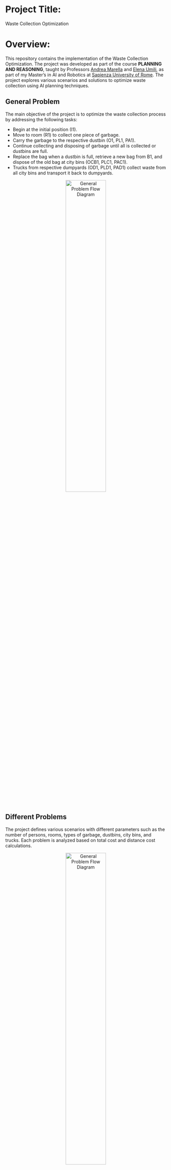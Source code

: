 # Project Title:
Waste Collection Optimization 

# Overview:
This repository contains the implementation of the Waste Collection Optimization. The project was developed as part of the course **PLANNING AND REASONING**, taught by Professors [Andrea Marella](https://www.diag.uniroma1.it/marrella/) and [Elena Umili](https://www.diag.uniroma1.it/users/elena_umili), as part of my Master’s in AI and Robotics at [Sapienza University of Rome](https://www.uniroma1.it/it/pagina-strutturale/home). The project explores various scenarios and solutions to optimize waste collection using AI planning techniques.

## General Problem

The main objective of the project is to optimize the waste collection process by addressing the following tasks:
- Begin at the initial position (I1).
- Move to room (R1) to collect one piece of garbage.
- Carry the garbage to the respective dustbin (O1, PL1, PA1).
- Continue collecting and disposing of garbage until all is collected or dustbins are full.
- Replace the bag when a dustbin is full, retrieve a new bag from B1, and dispose of the old bag at city bins (OCB1, PLC1, PAC1).
- Trucks from respective dumpyards (OD1, PLD1, PAD1) collect waste from all city bins and transport it back to dumpyards.
<p align="center">
  <img src="https://github.com/Sameer-Ahmed7/Waste-Management-Planning/blob/main/assets/general_problem.png" width="50%" height="50%" title="General Problem Flow Diagram">
  </p>

## Different Problems

The project defines various scenarios with different parameters such as the number of persons, rooms, types of garbage, dustbins, city bins, and trucks. Each problem is analyzed based on total cost and distance cost calculations.
<p align="center">
  <img src="https://github.com/Sameer-Ahmed7/Waste-Management-Planning/blob/main/assets/Different_Problems.png" width="50%" height="50%" title="General Problem Flow Diagram">
  </p>

## Domain
The domain file is different on the basis of metrics:
- Total Cost Only
- Distance Cost Calculation

The domain consists of various objects and actions, including:
- **Objects**: DustBin, Location, Bags, Room, Human, HumanCarry, garbageSubstance, CityBin, Truck, Quantity, Dumpyard.
- **Predicates**: is_loc, have_garbage, garbage_in_bin, bin_full, bin_half, bin_clear, have_newBag, have_oldBag, related, person_hands_full, person_hands_empty, old_bag_dumb, collected_cityBins_garbage, disposed_cityBins_garbage, deposited_bin_garbage, plus1, Truck_capacity, between.
- **Actions**: Move_To_Bin, Move, Move_To_Room, Fill_Bin_Partially, Fill_Bin_Completely, Get_New_Bag, Move_To_Bin_To_Change_Bag, Detach_Old_Bag, Move_Person_To_CityBin, Load_City_Garbage, UnLoad_City_Garbage.

## Metrics

Two different metrics are used in the project:
- **Total Cost Only:** Cost=1 (for every action), Minimize total cost.
  <p align="center">
  <img src="https://github.com/Sameer-Ahmed7/Waste-Management-Planning/blob/main/assets/metrics_1.png" width="50%" height="50%" title="General Problem Flow Diagram">
  </p>
- **Distance Cost Calculation:** Cost depends on distance, Minimize total cost.
  <p align="center">
  <img src="https://github.com/Sameer-Ahmed7/Waste-Management-Planning/blob/main/assets/metrics_2.png" width="50%" height="50%" title="General Problem Flow Diagram">
  </p>

## Planner

### Description
Fast Downward is a PDDL automated planning system that supports classical planning.

### Functionality
Fast Downward operates by translating PDDL descriptions into a graph-search problem. In this process, nodes represent states visited by the planner. It incrementally builds this graph in a forward manner while being guided by a heuristic function. This guidance helps the planner explore only those nodes whose associated states are reachable from the initial state, thus efficiently moving towards achieving the specified goals.

### Operating System Compatibility
Fast Downward is compatible with various operating systems, including Linux, macOS, and Windows.

### Command
The general command for running Fast Downward typically follows this format:

<p align="center">
    <code>./fast-downward.py &lt;domain_file&gt; &lt;problem_file&gt; [options]</code>
</p>

Here,

- **./fast-downward.py:** Command to execute the Fast Downward planner.
- **<domain_file>:** The PDDL file describing the domain.
- **<problem_file>:** The PDDL file describing the problem instance.
- **[options]:** Optional arguments that can be provided to customize the planning process, such as search algorithm selection, heuristic options, etc.

Fast Downward official documentation: [Click Here](https://www.fast-downward.org/)



## Search Algorithm

### Introduction to A*:
- A* is a widely used pathfinding and graph traversal algorithm.
- It is known for its efficiency in finding the shortest path from a start node to a goal node.
- A* combines the benefits of Dijkstra's algorithm and Greedy Best-First-Search by using a heuristic to prioritize nodes.

### Node Expansion: 
Continuously expand the node with the lowest estimated cost 
<p align="center">
    <code>f = g*h</code>
</p>
Where,

- **g:** Cost from the start node to the current node.
- **h:** Heuristic estimate of the cost from the current node to the goal.

### Optimal:
- Optimal if h admissible and consistent.
- If h admissible and reopening is used.

Fast Downward Search Algorithms: [Click Here](https://www.fast-downward.org/Doc/SearchAlgorithm)

> [!NOTE]
> Generally, in Fast Downward, A* uses reopening. There is no method to set reopening to false in A* (Fast Downward), unlike other search algorithms in fast Downward.


## Heuristics

Different heuristics are evaluated, including:
- Optimal Heuristic: Hmax, Blind.
- Non-Optimal Heuristic: Hff, Hadd.

## Evaluation

The project evaluates various parameters such as plan length steps, execution time, generated states, and plan cost.

## Results

### Heuristics

The results are presented for different problems using various heuristics. 
- Blind (A*)
  <p align="center">
  <img src="https://github.com/Sameer-Ahmed7/Waste-Management-Planning/blob/main/assets/heurastic_blind.png" width="50%" height="50%" title="General Problem Flow Diagram">
  </p>
  
  > In problem 7 (N/A) means it is not executable, because of too much complexity planer stop automatically after some hours.

- Hmax (A*)
  <p align="center">
  <img src="https://github.com/Sameer-Ahmed7/Waste-Management-Planning/blob/main/assets/heurastic_hmax.png" width="50%" height="50%" title="General Problem Flow Diagram">
  </p>
  
  > In problem 7 (N/A) means it is not executable, because of too much complexity planer stop automatically after some hours.

- Hadd (A*)
  <p align="center">
  <img src="https://github.com/Sameer-Ahmed7/Waste-Management-Planning/blob/main/assets/heurastic_hadd.png" width="50%" height="50%" title="General Problem Flow Diagram">
  </p>
  
  > hadd executed problem 7.
  
- Hff (A*)
  <p align="center">
  <img src="https://github.com/Sameer-Ahmed7/Waste-Management-Planning/blob/main/assets/heurastic_hff.png" width="50%" height="50%" title="General Problem Flow Diagram">
  </p>
  
  > In problem 7 (N/A) means it is not executable, because of too much complexity planer stop automatically after some hours.

  
### Evaluations


Detailed analysis and comparison.

- Plan Length Step(s)
  <p align="center">
  <img src="https://github.com/Sameer-Ahmed7/Waste-Management-Planning/blob/main/assets/plan_length_step.png" width="50%" height="50%" title="General Problem Flow Diagram">
  </p>
- Generated States (s)
  <p align="center">
  <img src="https://github.com/Sameer-Ahmed7/Waste-Management-Planning/blob/main/assets/generated_states.png" width="50%" height="50%" title="General Problem Flow Diagram">
  </p>

- Execution Time (Seconds)
  <p align="center">
  <img src="https://github.com/Sameer-Ahmed7/Waste-Management-Planning/blob/main/assets/execution_time.png" width="50%" height="50%" title="General Problem Flow Diagram">
  </p>

- Cost
  <p align="center">
  <img src="https://github.com/Sameer-Ahmed7/Waste-Management-Planning/blob/main/assets/cost.png" width="50%" height="50%" title="General Problem Flow Diagram">
  </p>

## Problems

- **Problem 1:** Single person, single room, organic garbage, total cost only.
- **Problem 2:** Single person, single room, two types of garbage, total cost only.
- **Problem 3:** Single person, single room, three types of garbage, total cost only.
- **Problem 4:** Two persons, two rooms, three types of garbage, total cost only.
- **Problem 5:** Two persons, two rooms, three types of garbage, two city bins, total cost only.
- **Problem 6:** Two persons, two rooms, three types of garbage, two city bins, distance cost calculation.
- **Problem 7:** Three persons, three rooms, three types of garbage, two city bins, distance cost calculation.

## Conclusion

This project demonstrates the application of planning algorithms to optimize the waste collection process. Various scenarios and metrics provide insights into the efficiency and effectiveness of different planning strategies.

